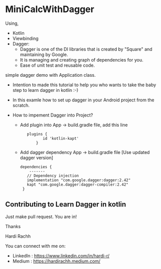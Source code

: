 # MiniCalcWithDagger
Using,
- Kotlin
- Viewbinding
- Dagger:
	-  Dagger is one of the DI libraries that is created by "Square" and maintaining by Google.
	-  It is managing and creating graph of dependencies for you.
	- Ease of unit test and reusable code.

simple dagger demo with Application class.
- Intention to made this tutorial to help you who wants to take the baby step to learn dagger in kotlin :-) 
- In this examle how to set up dagger in your Android project from the scratch.
- How to impement Dagger into Project?
  
 	- Add plugin into App -> build.gradle file, add this line
    	
    		 plugins {
    			    id 'kotlin-kapt'
    			 }
 
	- Add dagger dependency App -> build.gradle file [Use updated dagger version]
   
   		  dependencies {
       		  -------
        	 // Dependency injection
      		 implementation "com.google.dagger:dagger:2.42"
       		 kapt "com.google.dagger:dagger-compiler:2.42"
   	       }

## Contributing to Learn Dagger in kotlin

Just make pull request. You are in!

Thanks

Hardi Rachh

You can connect with me on:

- LinkedIn : https://www.linkedin.com/in/hardi-r/
- Medium : https://hardirachh.medium.com/

